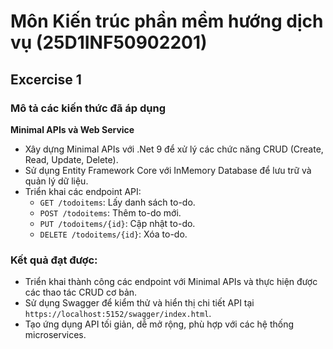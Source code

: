 # Môn Kiến trúc phần mềm hướng dịch vụ (25D1INF50902201)
## Excercise 1

### Mô tả các kiến thức đã áp dụng
**Minimal APIs và Web Service**
  - Xây dựng Minimal APIs với .Net 9 để xử lý các chức năng CRUD (Create, Read, Update, Delete).
  - Sử dụng Entity Framework Core với InMemory Database để lưu trữ và quản lý dữ liệu.
  - Triển khai các endpoint API:
    - `GET /todoitems`: Lấy danh sách to-do.
    - `POST /todoitems`: Thêm to-do mới.
    - `PUT /todoitems/{id}`: Cập nhật to-do.
    - `DELETE /todoitems/{id}`: Xóa to-do.

### Kết quả đạt được:
- Triển khai thành công các endpoint với Minimal APIs và thực hiện được các thao tác CRUD cơ bản.
- Sử dụng Swagger để kiểm thử và hiển thị chi tiết API tại `https://localhost:5152/swagger/index.html`.
- Tạo ứng dụng API tối giản, dễ mở rộng, phù hợp với các hệ thống microservices.
